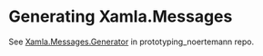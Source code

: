 # Generating Xamla.Messages

See [Xamla.Messages.Generator](https://github.com/Xamla/prototyping_noertemann/tree/master/csharp/Xamla.Messages.Generator) in prototyping_noertemann repo.